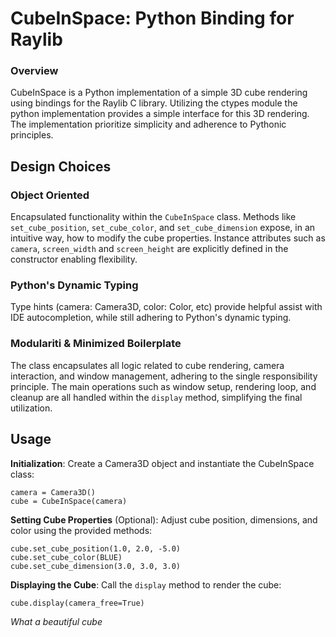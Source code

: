 # CubeInSpace: Python Binding for Raylib

### Overview

CubeInSpace is a Python implementation of a simple 3D cube rendering using bindings for the Raylib C library.
Utilizing the ctypes module the python implementation provides a simple interface for this 3D rendering.
The implementation prioritize simplicity and adherence to Pythonic principles.

## Design Choices

### Object Oriented 

Encapsulated functionality within the `CubeInSpace` class.
Methods like `set_cube_position`, `set_cube_color`, and `set_cube_dimension` expose, in an intuitive way, how to modify the cube properties.
Instance attributes such as `camera`, `screen_width` and `screen_height` are explicitly defined in the constructor enabling flexibility.

### Python's Dynamic Typing

Type hints (camera: Camera3D, color: Color, etc) provide helpful assist with IDE autocompletion, while still adhering to Python's dynamic typing.

### Modulariti & Minimized Boilerplate

The class encapsulates all logic related to cube rendering, camera interaction, and window management, adhering to the single responsibility principle.
The main operations such as window setup, rendering loop, and cleanup are all handled within the `display` method, simplifying the final utilization.


## Usage

**Initialization**: Create a Camera3D object and instantiate the CubeInSpace class:
```
camera = Camera3D()
cube = CubeInSpace(camera)
```

**Setting Cube Properties** (Optional): Adjust cube position, dimensions, and color using the provided methods:
```
cube.set_cube_position(1.0, 2.0, -5.0)
cube.set_cube_color(BLUE)
cube.set_cube_dimension(3.0, 3.0, 3.0)
```

**Displaying the Cube**: Call the `display` method to render the cube:
```
cube.display(camera_free=True)
```

*What a beautiful cube*
